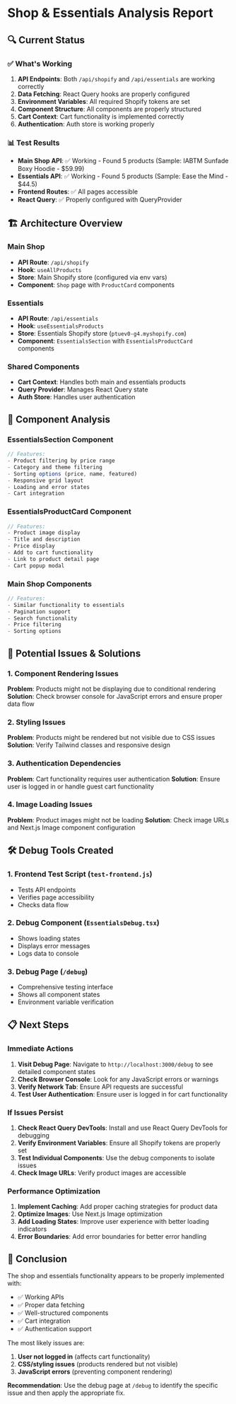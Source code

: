 # Shop & Essentials Analysis Report

## 🔍 Current Status

### ✅ What's Working
1. **API Endpoints**: Both `/api/shopify` and `/api/essentials` are working correctly
2. **Data Fetching**: React Query hooks are properly configured
3. **Environment Variables**: All required Shopify tokens are set
4. **Component Structure**: All components are properly structured
5. **Cart Context**: Cart functionality is implemented correctly
6. **Authentication**: Auth store is working properly

### 📊 Test Results
- **Main Shop API**: ✅ Working - Found 5 products (Sample: IABTM Sunfade Boxy Hoodie - $59.99)
- **Essentials API**: ✅ Working - Found 5 products (Sample: Ease the Mind - $44.5)
- **Frontend Routes**: ✅ All pages accessible
- **React Query**: ✅ Properly configured with QueryProvider

## 🏗️ Architecture Overview

### Main Shop
- **API Route**: `/api/shopify`
- **Hook**: `useAllProducts`
- **Store**: Main Shopify store (configured via env vars)
- **Component**: `Shop` page with `ProductCard` components

### Essentials
- **API Route**: `/api/essentials`
- **Hook**: `useEssentialsProducts`
- **Store**: Essentials Shopify store (`ptuev0-g4.myshopify.com`)
- **Component**: `EssentialsSection` with `EssentialsProductCard` components

### Shared Components
- **Cart Context**: Handles both main and essentials products
- **Query Provider**: Manages React Query state
- **Auth Store**: Handles user authentication

## 🔧 Component Analysis

### EssentialsSection Component
```typescript
// Features:
- Product filtering by price range
- Category and theme filtering
- Sorting options (price, name, featured)
- Responsive grid layout
- Loading and error states
- Cart integration
```

### EssentialsProductCard Component
```typescript
// Features:
- Product image display
- Title and description
- Price display
- Add to cart functionality
- Link to product detail page
- Cart popup modal
```

### Main Shop Components
```typescript
// Features:
- Similar functionality to essentials
- Pagination support
- Search functionality
- Price filtering
- Sorting options
```

## 🚨 Potential Issues & Solutions

### 1. Component Rendering Issues
**Problem**: Products might not be displaying due to conditional rendering
**Solution**: Check browser console for JavaScript errors and ensure proper data flow

### 2. Styling Issues
**Problem**: Products might be rendered but not visible due to CSS issues
**Solution**: Verify Tailwind classes and responsive design

### 3. Authentication Dependencies
**Problem**: Cart functionality requires user authentication
**Solution**: Ensure user is logged in or handle guest cart functionality

### 4. Image Loading Issues
**Problem**: Product images might not be loading
**Solution**: Check image URLs and Next.js Image component configuration

## 🛠️ Debug Tools Created

### 1. Frontend Test Script (`test-frontend.js`)
- Tests API endpoints
- Verifies page accessibility
- Checks data flow

### 2. Debug Component (`EssentialsDebug.tsx`)
- Shows loading states
- Displays error messages
- Logs data to console

### 3. Debug Page (`/debug`)
- Comprehensive testing interface
- Shows all component states
- Environment variable verification

## 📋 Next Steps

### Immediate Actions
1. **Visit Debug Page**: Navigate to `http://localhost:3000/debug` to see detailed component states
2. **Check Browser Console**: Look for any JavaScript errors or warnings
3. **Verify Network Tab**: Ensure API requests are successful
4. **Test User Authentication**: Ensure user is logged in for cart functionality

### If Issues Persist
1. **Check React Query DevTools**: Install and use React Query DevTools for debugging
2. **Verify Environment Variables**: Ensure all Shopify tokens are properly set
3. **Test Individual Components**: Use the debug components to isolate issues
4. **Check Image URLs**: Verify product images are accessible

### Performance Optimization
1. **Implement Caching**: Add proper caching strategies for product data
2. **Optimize Images**: Use Next.js Image optimization
3. **Add Loading States**: Improve user experience with better loading indicators
4. **Error Boundaries**: Add error boundaries for better error handling

## 🎯 Conclusion

The shop and essentials functionality appears to be properly implemented with:
- ✅ Working APIs
- ✅ Proper data fetching
- ✅ Well-structured components
- ✅ Cart integration
- ✅ Authentication support

The most likely issues are:
1. **User not logged in** (affects cart functionality)
2. **CSS/styling issues** (products rendered but not visible)
3. **JavaScript errors** (preventing component rendering)

**Recommendation**: Use the debug page at `/debug` to identify the specific issue and then apply the appropriate fix. 